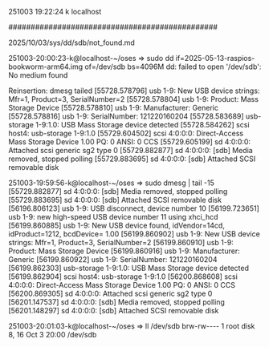 251003
19:22:24
k
localhost

###############################################

2025/10/03/sys/dd/sdb/not_found.md

251003-20:00:23-k@localhost-~/oses
=> sudo dd if=2025-05-13-raspios-bookworm-arm64.img of=/dev/sdb bs=4096M
dd: failed to open '/dev/sdb': No medium found

Reinsertion: dmesg tailed
[55728.578796] usb 1-9: New USB device strings: Mfr=1, Product=3, SerialNumber=2
[55728.578804] usb 1-9: Product: Mass Storage Device
[55728.578810] usb 1-9: Manufacturer: Generic
[55728.578816] usb 1-9: SerialNumber: 121220160204
[55728.583689] usb-storage 1-9:1.0: USB Mass Storage device detected
[55728.584262] scsi host4: usb-storage 1-9:1.0
[55729.604502] scsi 4:0:0:0: Direct-Access     Mass     Storage Device   1.00 PQ: 0 ANSI: 0 CCS
[55729.605199] sd 4:0:0:0: Attached scsi generic sg2 type 0
[55729.882877] sd 4:0:0:0: [sdb] Media removed, stopped polling
[55729.883695] sd 4:0:0:0: [sdb] Attached SCSI removable disk

251003-19:59:56-k@localhost-~/oses
=> sudo dmesg | tail -15
[55729.882877] sd 4:0:0:0: [sdb] Media removed, stopped polling
[55729.883695] sd 4:0:0:0: [sdb] Attached SCSI removable disk
[56196.806123] usb 1-9: USB disconnect, device number 10
[56199.723651] usb 1-9: new high-speed USB device number 11 using xhci_hcd
[56199.860885] usb 1-9: New USB device found, idVendor=14cd, idProduct=1212, bcdDevice= 1.00
[56199.860902] usb 1-9: New USB device strings: Mfr=1, Product=3, SerialNumber=2
[56199.860910] usb 1-9: Product: Mass Storage Device
[56199.860916] usb 1-9: Manufacturer: Generic
[56199.860922] usb 1-9: SerialNumber: 121220160204
[56199.862303] usb-storage 1-9:1.0: USB Mass Storage device detected
[56199.862904] scsi host4: usb-storage 1-9:1.0
[56200.868608] scsi 4:0:0:0: Direct-Access     Mass     Storage Device   1.00 PQ: 0 ANSI: 0 CCS
[56200.869305] sd 4:0:0:0: Attached scsi generic sg2 type 0
[56201.147537] sd 4:0:0:0: [sdb] Media removed, stopped polling
[56201.148297] sd 4:0:0:0: [sdb] Attached SCSI removable disk

251003-20:01:03-k@localhost-~/oses
=> ll /dev/sdb
brw-rw---- 1 root disk 8, 16 Oct  3 20:00 /dev/sdb

